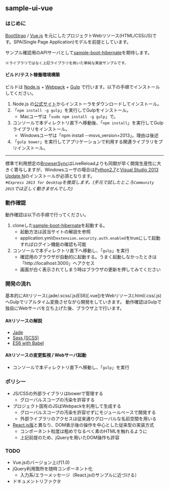 sample-ui-vue
---

### はじめに

[BootStrap](http://getbootstrap.com/) / [Vue.js](http://jp.vuejs.org/) を元にしたプロジェクトWebリソース(HTML/CSS/JS)です。SPA(Single Page Application)モデルを前提としています。  

サンプル確認用のAPIサーバとして[sample-boot-hibernate](https://github.com/jkazama/sample-boot-hibernate)を期待します。

`※ライブラリではなく上記ライブラリを用いた単純な実装サンプルです。`

#### ビルド/テスト稼働環境構築

ビルドは [Node.js](http://nodejs.jp/) + [Webpack](https://webpack.github.io/) + [Gulp](http://gulpjs.com/) で行います。以下の手順でインストールしてください。

1. Node.js の[公式サイト](http://nodejs.jp/)からインストーラをダウンロードしてインストール。
1. 「`npm install -g gulp`」を実行してGulpをインストール。
    - Macユーザは「`sudo npm install -g gulp`」で。
1. コンソールで本ディレクトリ直下へ移動後、「`npm install`」を実行してGulpライブラリをインストール。
    - Windowsユーザは「npm install --msvs_version=2013」。理由は後述
1. 「`gulp bower`」を実行してアプリケーションで利用する関連ライブラリをプリインストール。

---

標準で利用想定の[BrowserSync](http://www.browsersync.io/)はLiveReloadよりも同期が早く開発生産性に大きく寄与しますが、Windowsユーザの場合は[Python2.7](https://www.python.org/)と[Visual Studio 2013 Update N](https://www.visualstudio.com/downloads/download-visual-studio-vs)のインストールが必須となります。  
*※`Express 2013 for Desktop`を推奨します。(手元で試したところ`Community 2015`では正しく動きませんでした)*

### 動作確認

動作確認は以下の手順で行ってください。

1. cloneした[sample-boot-hibernate](https://github.com/jkazama/sample-boot-hibernate)を起動する。
    - 起動方法は該当サイトの解説を参照
    - application.ymlの`extension.security.auth.enabled`をtrueにして起動すればログイン機能の確認も可能
1. コンソールで本ディレクトリ直下へ移動し、「`gulp`」を実行
    - 確認用のブラウザが自動的に起動する。うまく起動しなかったときは「http://localhost:3000」へアクセス
    - 画面が白く表示されてしまう時はブラウザの更新を押してみてください

### 開発の流れ

基本的にAltリソース(.jade/.scss/.js(ES6)[.vue])をWebリソース(.html/.css/.js)へGulpでリアルタイム変換させながら開発をしていきます。
動作確認はGulpで独自にWebサーバを立ち上げた後、ブラウザ上で行います。  

#### Altリソースの解説

- [Jade](http://jade-lang.com/)
- [Sass (SCSS)](http://sass-lang.com/)
- [ES6 with Babel](https://babeljs.io/)

#### Altリソースの変更監視 / Webサーバ起動

+ コンソールで本ディレクトリ直下へ移動し、「`gulp`」を実行

### ポリシー

- JS/CSSの外部ライブラリはbowerで管理する
    - グローバルスコープの汚染を許容する
- プロジェクト固有のJSはWebpackを利用して生成する
    - グローバルスコープの汚染を許容せずにモジュールベースで開発する
    - 外部ライブラリのアクセスは従来通りグローバルな名前空間を用いる
- [React.js版](https://github.com/jkazama/sample-ui-react)と異なり、DOM表示後の操作を中心とした従来型の実装方式
    - コンポーネント粒度は粗めでなるべく素のHTMLを触れるように
    - 上記前提のため、jQueryを用いたDOM操作も許容

### TODO

- Vue.jsのバージョン上げ(1.0)
- jQuery利用箇所を随時コンポーネント化
    - 入力系/エラーメッセージ（React.jsのサンプルに近づける）
- ドキュメントリファクタ
